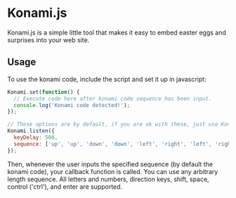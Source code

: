 Konami.js
=========

Konami.js is a simple little tool that makes it easy to embed easter eggs and surprises into your web site.

Usage
-----

To use the konami code, include the script and set it up in javascript:

```js
Konami.set(function() {
  // Execute code here after konami code sequence has been input.
  console.log('Konami code detected!');
});

// These options are by default, if you are ok with these, just use Konami.listen();
Konami.listen({
  keyDelay: 500,
  sequence: ['up', 'up', 'down', 'down', 'left', 'right', 'left', 'right', 'b', 'a', 'enter']
});
```

Then, whenever the user inputs the specified sequence (by default the konami code), your callback function
is called. You can use any arbitrary length sequence. All letters and numbers, direction keys, shift, space, control ('ctrl'), and enter are supported.
